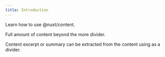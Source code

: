 ```yaml
---
title: Introduction
---
```

Learn how to use @nuxt/content.
<!--more-->
Full amount of content beyond the more divider.

Content excerpt or summary can be extracted from the content using <!--more--> as a divider.
